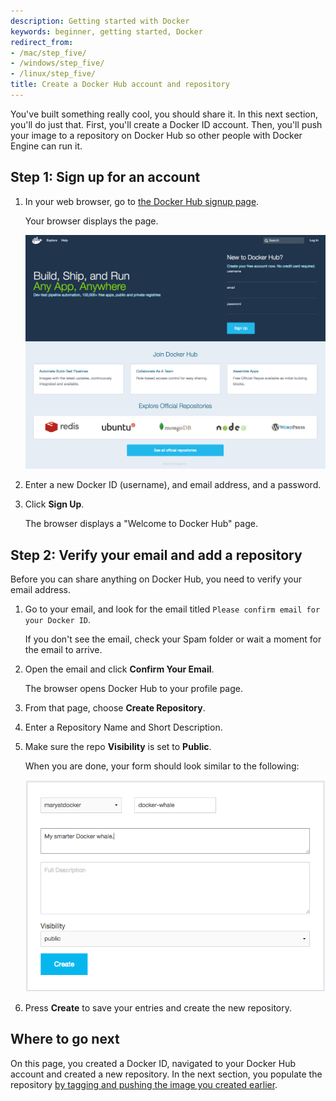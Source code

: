```yaml
---
description: Getting started with Docker
keywords: beginner, getting started, Docker
redirect_from:
- /mac/step_five/
- /windows/step_five/
- /linux/step_five/
title: Create a Docker Hub account and repository
---
```


You've built something really cool, you should share it. In this next section,
you'll do just that. First, you'll create a Docker ID account. Then, you'll push
your image to a repository on Docker Hub so other people with Docker Engine can
run it.


## Step 1: Sign up for an account

1. In your web browser, go to <a href="https://hub.docker.com/register/?utm_source=getting_started_guide&utm_medium=embedded_MacOSX&utm_campaign=create_docker_hub_account" target="_blank">the Docker Hub signup page</a>.

	Your browser displays the page.

	![Docker Hub signup](tutimg/hub_signup.png)

2. Enter a new Docker ID (username), and email address, and a password.

3. Click **Sign Up**.

	The browser displays a "Welcome to Docker Hub" page.

## Step 2: Verify your email and add a repository

Before you can share anything on Docker Hub, you need to verify your email address.

1. Go to your email, and look for the email titled `Please confirm email for your Docker ID`.

	  If you don't see the email, check your Spam folder or wait a moment for the email to arrive.

2. Open the email and click **Confirm Your Email**.

	 The browser opens Docker Hub to your profile page.

4. From that page, choose **Create Repository**.

5. Enter a Repository Name and Short Description.

6. Make sure the repo **Visibility** is set to **Public**.

    When you are done, your form should look similar to the following:

	![Add repo](tutimg/add_repository.png)

6. Press **Create** to save your entries and create the new repository.

## Where to go next

On this page, you created a Docker ID, navigated to your Docker Hub account and created a new repository.
In the next section, you populate the repository [by tagging and pushing the image you created earlier](step_six.md).
